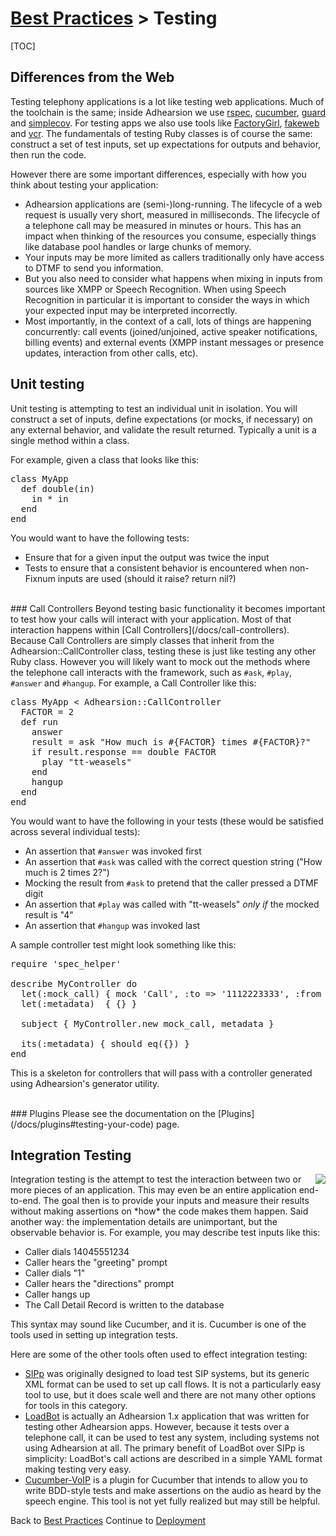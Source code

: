 # [Best Practices](/docs/best-practices) > Testing

[TOC]

## Differences from the Web

Testing telephony applications is a lot like testing web applications.  Much of the toolchain is the same; inside Adhearsion we use [rspec](https://www.relishapp.com/rspec), [cucumber](http://cukes.info), [guard](https://github.com/guard/guard) and [simplecov](https://github.com/colszowka/simplecov).  For testing apps we also use tools like [FactoryGirl](https://github.com/thoughtbot/factory_girl/), [fakeweb](https://github.com/chrisk/fakeweb/) and [vcr](https://github.com/myronmarston/vcr/).  The fundamentals of testing Ruby classes is of course the same: construct a set of test inputs, set up expectations for outputs and behavior, then run the code.

However there are some important differences, especially with how you think about testing your application:

* Adhearsion applications are (semi-)long-running. The lifecycle of a web request is usually very short, measured in milliseconds.  The lifecycle of a telephone call may be measured in minutes or hours. This has an impact when thinking of the resources you consume, especially things like database pool handles or large chunks of memory.
* Your inputs may be more limited as callers traditionally only have access to DTMF to send you information.
* But you also need to consider what happens when mixing in inputs from sources like XMPP or Speech Recognition.  When using Speech Recognition in particular it is important to consider the ways in which your expected input may be interpreted incorrectly.
* Most importantly, in the context of a call, lots of things are happening concurrently: call events (joined/unjoined, active speaker notifications, billing events) and external events (XMPP instant messages or presence updates, interaction from other calls, etc).


## Unit testing
Unit testing is attempting to test an individual unit in isolation.  You will construct a set of inputs, define expectations (or mocks, if necessary) on any external behavior, and validate the result returned.  Typically a unit is a single method within a class.

For example, given a class that looks like this:

<pre class="brush: ruby">
class MyApp
  def double(in)
    in * in
  end
end
</pre>

You would want to have the following tests:

* Ensure that for a given input the output was twice the input
* Tests to ensure that a consistent behavior is encountered when non-Fixnum inputs are used (should it raise? return nil?)

<br>
### Call Controllers
Beyond testing basic functionality it becomes important to test how your calls will interact with your application.  Most of that interaction happens within [Call Controllers](/docs/call-controllers).  Because Call Controllers are simply classes that inherit from the Adhearsion::CallController class, testing these is just like testing any other Ruby class.  However you will likely want to mock out the methods where the telephone call interacts with the framework, such as <code>#ask</code>, <code>#play</code>, <code>#answer</code> and <code>#hangup</code>.  For example, a Call Controller like this:

<pre class="brush: ruby">
class MyApp &lt; Adhearsion::CallController
  FACTOR = 2
  def run
    answer
    result = ask "How much is #{FACTOR} times #{FACTOR}?"
    if result.response == double FACTOR
      play "tt-weasels"
    end
    hangup
  end
end
</pre>

You would want to have the following in your tests (these would be satisfied across several individual tests):

* An assertion that <code>#answer</code> was invoked first
* An assertion that <code>#ask</code> was called with the correct question string ("How much is 2 times 2?")
* Mocking the result from <code>#ask</code> to pretend that the caller pressed a DTMF digit
* An assertion that <code>#play</code> was called with "tt-weasels" *only if* the mocked result is "4"
* An assertion that <code>#hangup</code> was invoked last

A sample controller test might look something like this:

<pre class="brush: ruby">
require 'spec_helper'

describe MyController do
  let(:mock_call) { mock 'Call', :to => '1112223333', :from => "2223334444" }
  let(:metadata)  { {} }

  subject { MyController.new mock_call, metadata }

  its(:metadata) { should eq({}) }
end
</pre>

This is a skeleton for controllers that will pass with a controller generated using Adhearsion's generator utility.

<br>
### Plugins
Please see the documentation on the [Plugins](/docs/plugins#testing-your-code) page.

## Integration Testing
<img src="/images/vertical-integration.jpg" style="float: right;">
Integration testing is the attempt to test the interaction between two or more pieces of an application.  This may even be an entire application end-to-end. The goal then is to provide your inputs and measure their results without making assertions on *how* the code makes them happen.  Said another way: the implementation details are unimportant, but the observable behavior is.  For example, you may describe test inputs like this:

* Caller dials 14045551234
* Caller hears the "greeting" prompt
* Caller dials "1"
* Caller hears the "directions" prompt
* Caller hangs up
* The Call Detail Record is written to the database

This syntax may sound like Cucumber, and it is.  Cucumber is one of the tools used in setting up integration tests.

Here are some of the other tools often used to effect integration testing:

* [SIPp](http://sipp.sourceforge.net) was originally designed to load test SIP systems, but its generic XML format can be used to set up call flows.  It is not a particularly easy tool to use, but it does scale well and there are not many other options for tools in this category.
* [LoadBot](https://github.com/mojolingo/ahn-loadbot) is actually an Adhearsion 1.x application that was written for testing other Adhearsion apps.  However, because it tests over a telephone call, it can be used to test any system, including systems not using Adhearsion at all.  The primary benefit of LoadBot over SIPp is simplicity: LoadBot's call actions are described in a simple YAML format making testing very easy.
* [Cucumber-VoIP](https://github.com/benlangfeld/cucumber-voip) is a plugin for Cucumber that intends to allow you to write BDD-style tests and make assertions on the audio as heard by the speech engine. This tool is not yet fully realized but may still be helpful.

<a href="#" rel="docs-nav-active" style="display:none;">docs-nav-best-practices</a>

<div class='docs-progress-nav'>
  <span class='back'>
    Back to <a href="/docs/best-practices">Best Practices</a>
  </span>
  <span class='forward'>
    Continue to <a href="/docs/best-practices/deployment">Deployment</a>
  </span>
</div>
